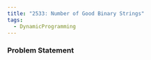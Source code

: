 ```yaml
---
title: "2533: Number of Good Binary Strings"
tags:
  - DynamicProgramming
---
```

### Problem Statement

